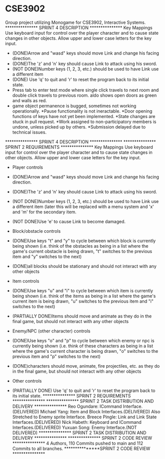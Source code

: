 # CSE3902
Group project utilizing Monogame for CSE3902, Interactive Systems.
*************** SPRINT 4 DESCRIPTION ***************
Key Mappings
Use keyboard input for control over the player character and to cause state changes in other objects. Allow upper and lower case letters for the key input.
* (DONE)Arrow and "wasd" keys should move Link and change his facing direction.
* (DONE)The 'z' and 'n' key should cause Link to attack using his sword.
* (NOT DONE)Number keys (1, 2, 3, etc.) should be used to have Link use a different item 
* (DONE) Use 'q' to quit and 'r' to reset the program back to its initial state.
* Press tab to enter test mode where single click travels to next room and double click travels to previous room. aldo shows open doors as green and walls as red.
* game object permanence is bugged, sometimes not working operationally.
*Pause functionality is not ineractable.
*Door opening functions of keys have not yet been implemented.
*State changes are stuck in pull request.
*Work assigned to non-participatory members is undone, unless picked up by others.
*Submission delayed due to technical issues. 

*************** SPRINT 4 DESCRIPTION ***************
*************** SPRINT 2 REQUIREMENTS ***************
Key Mappings
Use keyboard input for control over the player character and to cause state changes in other objects. Allow upper and lower case letters for the key input.
* Player controls
* (DONE)Arrow and "wasd" keys should move Link and change his facing direction.
* (DONE)The 'z' and 'n' key should cause Link to attack using his sword.
* (NOT DONE)Number keys (1, 2, 3, etc.) should be used to have Link use a different item (later this will be replaced with a menu system and 'x' and 'm' for the secondary item.
* (NOT DONE)Use 'e' to cause Link to become damaged.

* Block/obstacle controls
* (DONE)Use keys "t" and "y" to cycle between which block is currently being shown (i.e. think of the obstacles as being in a list where the game's current obstacle is being drawn, "t" switches to the previous item and "y" switches to the next)
* (DONE)all blocks should be stationary and should not interact with any other objects

* Item controls
* (DONE)Use keys "u" and "i" to cycle between which item is currently being shown (i.e. think of the items as being in a list where the game's current item is being drawn, "u" switches to the previous item and "i" switches to the next)
* (PARTIALLY DONE)Items should move and animate as they do in the final game, but should not interact with any other objects

* Enemy/NPC (other character) controls
* (DONE)Use keys "o" and "p" to cycle between which enemy or npc is currently being shown (i.e. think of these characters as being in a list where the game's current character is being drawn, "o" switches to the previous item and "p" switches to the next)
* (DONE)characters should move, animate, fire projectiles, etc. as they do in the final game, but should not interact with any other objects

* Other controls
* (PARTIALLY DONE) Use 'q' to quit and 'r' to reset the program back to its initial state.
*************** SPRINT 2 REQUIREMENTS ***************
*************** SPRINT 2 TASK DISTRIBUTION AND DELIVERY ***************
Reo Ogundare: ICommand Interface.(DELIVERED)
Michael Yang: Item and Block Interfaces.(DELIVERED) Also Stretched to Enemy sprite Interface.
Breece Pingle: Link and Link State Interfaces.(DELIVERED)
Nick Habeth: Keyboard and ICommand Interfaces.(DELIVERED)
Yuxuan Song: Enemy Interface.(NOT DELIVERED)
*************** SPRINT 2 TASK DISTRIBUTION AND DELIVERY ***************
*************** SPRINT 2 CODE REVIEW ***************
4 Authors, 110 Commits pushed to main and 112 Commits to all branches.
***************SPRINT 2 CODE REVIEW ***************


